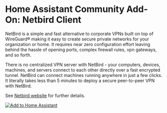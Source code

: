 # Home Assistant Community Add-On: Netbird Client

NetBird is a simple and fast alternative to corporate VPNs built on top of WireGuard® making it easy to create secure private networks for your organization or home. It requires near zero configuration effort leaving behind the hassle of opening ports, complex firewall rules, vpn gateways, and so forth.

There is no centralized VPN server with NetBird - your computers, devices, machines, and servers connect to each other directly over a fast encrypted tunnel. NetBird can connect machines running anywhere in just a few clicks. It literally takes less than 5 minutes to deploy a secure peer-to-peer VPN with NetBird.

See [Netbird website][netbird-website] for further details.

[netbird-website]: https://netbird.io/

[![Add to Home Assistant](https://my.home-assistant.io/badges/supervisor_add_addon_repository.svg)](https://my.home-assistant.io/redirect/supervisor_add_addon_repository/?repository_url=https%3A%2F%2Fgithub.com%2Fglemsom%2Fhassio-netbird)
